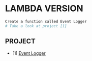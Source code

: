 # LAMBDA VERSION 

```bash
Create a function called Event Logger 
# Take a look at project [1]
```

## PROJECT

- [1] [Event Logger](./eventLogger/)
